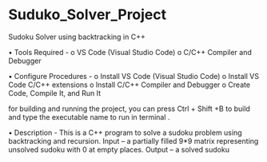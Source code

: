 # Suduko_Solver_Project

Sudoku Solver using backtracking in C++


•	Tools Required -
o	VS Code (Visual Studio Code)
o	C/C++ Compiler and Debugger


•	Configure Procedures -
o	Install VS Code (Visual Studio Code)
o	Install VS Code C/C++ extensions
o	Install C/C++ Compiler and Debugger
o	Create Code, Compile It, and Run It


for building and running the project, you can press Ctrl + Shift +B  to build and type the executable name to run in terminal .

•	Description -
This is a C++ program to solve a sudoku problem using backtracking and recursion.
Input – a partially filled 9*9 matrix representing unsolved sudoku with 0 at empty places.
Output – a solved sudoku

